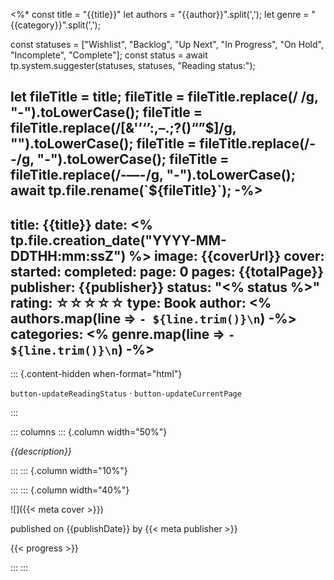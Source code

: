 <%*
const title = "{{title}}"
let authors = "{{author}}".split(',');
let genre = "{{category}}".split(',');

const statuses = ["Wishlist", "Backlog", "Up Next", "In Progress", "On Hold", "Incomplete", "Complete"];
const status = await tp.system.suggester(statuses, statuses, "Reading status:");

let fileTitle = title;
fileTitle = fileTitle.replace(/ /g, "-").toLowerCase();
fileTitle = fileTitle.replace(/[&'’‘’:,–.;?()“”$]/g, "").toLowerCase();
fileTitle = fileTitle.replace(/--/g, "-").toLowerCase();
fileTitle = fileTitle.replace(/-—-/g, "-").toLowerCase();
await tp.file.rename(`${fileTitle}`);
-%>
---
title: {{title}}
date: <% tp.file.creation_date("YYYY-MM-DDTHH:mm:ssZ") %>
image: {{coverUrl}}
cover: 
started: 
completed: 
page: 0
pages: {{totalPage}}
publisher: {{publisher}}
status: "<% status %>"
rating: ☆☆☆☆☆
type: Book
author: 
<% authors.map(line => `- ${line.trim()}\n`) -%>
categories:
<% genre.map(line => `- ${line.trim()}\n`) -%>
---

::: {.content-hidden when-format="html"}

`button-updateReadingStatus`  · `button-updateCurrentPage`

:::

::: columns
::: {.column width="50%"}

_{{description}}_

:::
::: {.column width="10%"}
<!-- empty column to create gap -->
:::
::: {.column width="40%"}

![]({{< meta cover >}})

published on {{publishDate}} by {{< meta publisher >}}

{{< progress >}}

:::
:::
